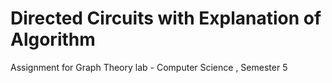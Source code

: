 # Directed Circuits with Explanation of Algorithm


Assignment for Graph Theory lab - Computer Science , Semester 5
